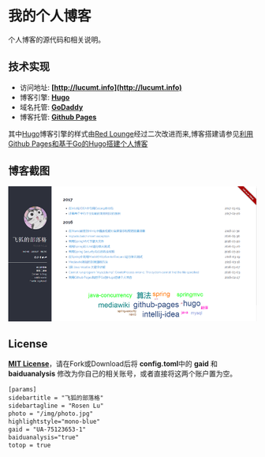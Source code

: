 # 我的个人博客
个人博客的源代码和相关说明。

## 技术实现
- 访问地址: **[http://lucumt.info](http://lucumt.info)**
- 博客引擎: **[Hugo](https://gohugo.io/)**
- 域名托管: **[GoDaddy](https://www.godaddy.com)**
- 博客托管: **[Github Pages](https://pages.github.com/)**  

其中[Hugo](https://gohugo.io/)博客引擎的样式由[Red Lounge](https://github.com/tmaiaroto/hugo-redlounge)经过二次改进而来,博客搭建请参见[利用Github Pages和基于Go的Hugo搭建个人博客](http://lucumt.info/posts/create-website-with-hugo/) 

## 博客截图
![个人博客截图](static/blog_img/lucumt.info.png)  

## License

**[MIT License](https://en.wikipedia.org/wiki/MIT_License)**，请在Fork或Download后将 **config.toml**中的 **gaid** 和 **baiduanalysis** 修改为你自己的相关账号，或者直接将这两个账户置为空。  
```
[params] 
sidebartitle = "飞狐的部落格"   
sidebartagline = "Rosen Lu"
photo = "/img/photo.jpg"
highlightstyle="mono-blue"
gaid = "UA-75123653-1"
baiduanalysis="true"
totop = true
```